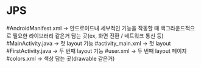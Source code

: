# JPS

#AndroidManifest.xml -> 안드로이드내 세부적인 기능을 작동할 때 백그라운드적으로 필요한 라이브러리 같은거 담는 곳(ex, 화면 전환 / 네트워크 통신 등)
#MainActivity.java -> 첫 layout 기능
#activity_main.xml -> 첫 layout
#FirstActivity.java -> 두 번째 layout 기능
#user.xml -> 두 번째 layout 페이지
#colors.xml -> 색상 담는 곳(drawable 같은거)

